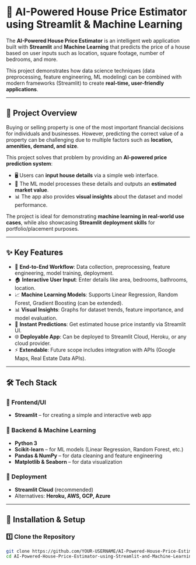 # 🏡 AI-Powered House Price Estimator using Streamlit & Machine Learning  

The **AI-Powered House Price Estimator** is an intelligent web application built with **Streamlit** and **Machine Learning** that predicts the price of a house based on user inputs such as location, square footage, number of bedrooms, and more.  

This project demonstrates how data science techniques (data preprocessing, feature engineering, ML modeling) can be combined with modern frameworks (Streamlit) to create **real-time, user-friendly applications**.  

---

## 📖 Project Overview  

Buying or selling property is one of the most important financial decisions for individuals and businesses. However, predicting the correct value of a property can be challenging due to multiple factors such as **location, amenities, demand, and size**.  

This project solves that problem by providing an **AI-powered price prediction system**:  
- 🖥️ Users can **input house details** via a simple web interface.  
- 🤖 The ML model processes these details and outputs an **estimated market value**.  
- 📊 The app also provides **visual insights** about the dataset and model performance.  

The project is ideal for demonstrating **machine learning in real-world use cases**, while also showcasing **Streamlit deployment skills** for portfolio/placement purposes.  

---

## ✨ Key Features  

- 🔐 **End-to-End Workflow**: Data collection, preprocessing, feature engineering, model training, deployment.  
- 🏠 **Interactive User Input**: Enter details like area, bedrooms, bathrooms, location.  
- 📈 **Machine Learning Models**: Supports Linear Regression, Random Forest, Gradient Boosting (can be extended).  
- 📊 **Visual Insights**: Graphs for dataset trends, feature importance, and model evaluation.  
- 🚀 **Instant Predictions**: Get estimated house price instantly via Streamlit UI.  
- 🌐 **Deployable App**: Can be deployed to Streamlit Cloud, Heroku, or any cloud provider.  
- ⚡ **Extendable**: Future scope includes integration with APIs (Google Maps, Real Estate Data APIs).  

---

## 🛠️ Tech Stack  

### 🔹 Frontend/UI  
- **Streamlit** – for creating a simple and interactive web app  

### 🔹 Backend & Machine Learning  
- **Python 3**  
- **Scikit-learn** – for ML models (Linear Regression, Random Forest, etc.)  
- **Pandas & NumPy** – for data cleaning and feature engineering  
- **Matplotlib & Seaborn** – for data visualization  

### 🔹 Deployment  
- **Streamlit Cloud** (recommended)  
- Alternatives: **Heroku, AWS, GCP, Azure**  

---

## 🚀 Installation & Setup  

### 1️⃣ Clone the Repository  
```bash
git clone https://github.com/YOUR-USERNAME/AI-Powered-House-Price-Estimator-using-Streamlit-and-Machine-Learning.git
cd AI-Powered-House-Price-Estimator-using-Streamlit-and-Machine-Learning
